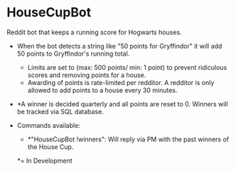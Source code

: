 HouseCupBot
===========

Reddit bot that keeps a running score for Hogwarts houses.

- When the bot detects a string like "50 points for Gryffindor" it will add 50 points to Gryffindor's running total.
    - Limits are set to (max: 500 points/ min: 1 point) to prevent ridiculous scores and removing points for a house. 
    - Awarding of points is rate-limited per redditor. A redditor is only allowed to add points to a house every 30 minutes.
- *A winner is decided quarterly and all points are reset to 0. Winners will be tracked via SQL database.
- Commands available:
    - *"HouseCupBot !winners": Will reply via PM with the past winners of the House Cup.

    *= In Development
